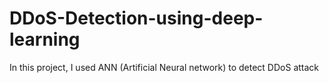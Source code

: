 # DDoS-Detection-using-deep-learning
In this project, I used ANN (Artificial Neural network) to detect DDoS attack
